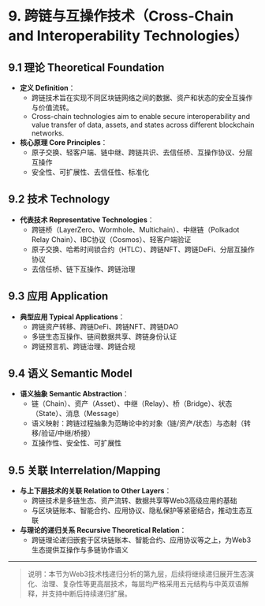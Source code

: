 # 9. 跨链与互操作技术（Cross-Chain and Interoperability Technologies）

## 9.1 理论 Theoretical Foundation

- **定义 Definition**：
  - 跨链技术旨在实现不同区块链网络之间的数据、资产和状态的安全互操作与价值流转。
  - Cross-chain technologies aim to enable secure interoperability and value transfer of data, assets, and states across different blockchain networks.
- **核心原理 Core Principles**：
  - 原子交换、轻客户端、链中继、跨链共识、去信任桥、互操作协议、分层互操作
  - 安全性、可扩展性、去信任性、标准化

## 9.2 技术 Technology

- **代表技术 Representative Technologies**：
  - 跨链桥（LayerZero、Wormhole、Multichain）、中继链（Polkadot Relay Chain）、IBC协议（Cosmos）、轻客户端验证
  - 原子交换、哈希时间锁合约（HTLC）、跨链NFT、跨链DeFi、分层互操作协议
  - 去信任桥、链下互操作、跨链治理

## 9.3 应用 Application

- **典型应用 Typical Applications**：
  - 跨链资产转移、跨链DeFi、跨链NFT、跨链DAO
  - 多链生态互操作、链间数据共享、跨链身份认证
  - 跨链预言机、跨链治理、跨链合规

## 9.4 语义 Semantic Model

- **语义抽象 Semantic Abstraction**：
  - 链（Chain）、资产（Asset）、中继（Relay）、桥（Bridge）、状态（State）、消息（Message）
  - 语义映射：跨链过程抽象为范畴论中的对象（链/资产/状态）与态射（转移/验证/中继/桥接）
  - 互操作性、安全性、可扩展性

## 9.5 关联 Interrelation/Mapping

- **与上下层技术的关联 Relation to Other Layers**：
  - 跨链技术是多链生态、资产流转、数据共享等Web3高级应用的基础
  - 与区块链账本、智能合约、应用协议、隐私保护等紧密结合，推动生态互联
- **与理论的递归关系 Recursive Theoretical Relation**：
  - 跨链理论递归嵌套于区块链账本、智能合约、应用协议等之上，为Web3生态提供互操作与多链协作语义

---

> 说明：本节为Web3技术栈递归分析的第九层，后续将继续递归展开生态演化、治理、复杂性等更高层技术，每层均严格采用五元结构与中英双语解释，并支持中断后持续递归扩展。
